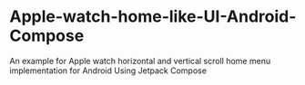 # Apple-watch-home-like-UI-Android-Compose
An example for Apple watch horizontal and vertical scroll home menu implementation for Android Using Jetpack Compose
